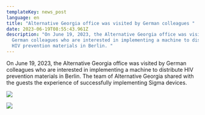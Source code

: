 ```yaml
---
templateKey: news_post
language: en
title: "Alternative Georgia office was visited by German colleagues "
date: 2023-06-19T08:55:43.961Z
description: "On June 19, 2023, the Alternative Georgia office was visited by
  German colleagues who are interested in implementing a machine to distribute
  HIV prevention materials in Berlin. "
---
```

On June 19, 2023, the Alternative Georgia office was visited by German colleagues who are interested in implementing a machine to distribute HIV prevention materials in Berlin. The team of Alternative Georgia shared with the guests the experience of successfully implementing Sigma devices.

![](/media/uploads/19-ივნისი-1.jpg)

![](/media/uploads/19-ივნისი-2.jpg)

</div>